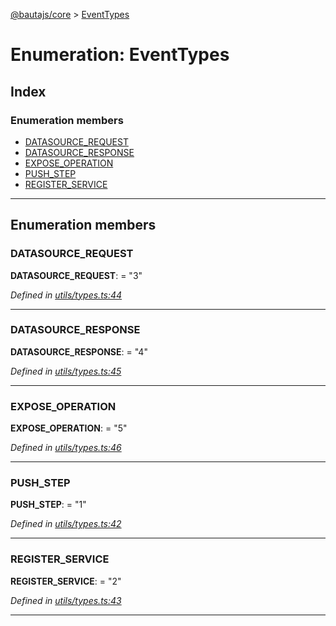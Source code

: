[@bautajs/core](../README.md) > [EventTypes](../enums/eventtypes.md)

# Enumeration: EventTypes

## Index

### Enumeration members

* [DATASOURCE_REQUEST](eventtypes.md#datasource_request)
* [DATASOURCE_RESPONSE](eventtypes.md#datasource_response)
* [EXPOSE_OPERATION](eventtypes.md#expose_operation)
* [PUSH_STEP](eventtypes.md#push_step)
* [REGISTER_SERVICE](eventtypes.md#register_service)

---

## Enumeration members

<a id="datasource_request"></a>

###  DATASOURCE_REQUEST

**DATASOURCE_REQUEST**:  = "3"

*Defined in [utils/types.ts:44](https://github.axa.com/Digital/bauta-nodejs/blob/9a199d7/packages/bautajs/src/utils/types.ts#L44)*

___
<a id="datasource_response"></a>

###  DATASOURCE_RESPONSE

**DATASOURCE_RESPONSE**:  = "4"

*Defined in [utils/types.ts:45](https://github.axa.com/Digital/bauta-nodejs/blob/9a199d7/packages/bautajs/src/utils/types.ts#L45)*

___
<a id="expose_operation"></a>

###  EXPOSE_OPERATION

**EXPOSE_OPERATION**:  = "5"

*Defined in [utils/types.ts:46](https://github.axa.com/Digital/bauta-nodejs/blob/9a199d7/packages/bautajs/src/utils/types.ts#L46)*

___
<a id="push_step"></a>

###  PUSH_STEP

**PUSH_STEP**:  = "1"

*Defined in [utils/types.ts:42](https://github.axa.com/Digital/bauta-nodejs/blob/9a199d7/packages/bautajs/src/utils/types.ts#L42)*

___
<a id="register_service"></a>

###  REGISTER_SERVICE

**REGISTER_SERVICE**:  = "2"

*Defined in [utils/types.ts:43](https://github.axa.com/Digital/bauta-nodejs/blob/9a199d7/packages/bautajs/src/utils/types.ts#L43)*

___

